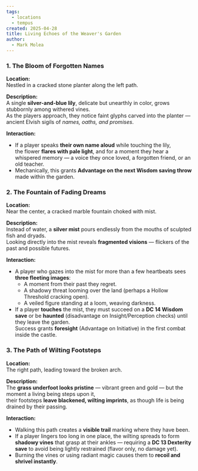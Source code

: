 ```yaml
---
tags:
  - locations
  - tempus
created: 2025-04-28
title: Living Echoes of the Weaver's Garden
author:
  - Mark Molea
---
```



### 1. **The Bloom of Forgotten Names**

**Location:**  
Nestled in a cracked stone planter along the left path.

**Description:**  
A single **silver-and-blue lily**, delicate but unearthly in color, grows stubbornly among withered vines.  
As the players approach, they notice faint glyphs carved into the planter — ancient Elvish sigils of _names, oaths, and promises_.

**Interaction:**
- If a player speaks **their own name aloud** while touching the lily,  
    the flower **flares with pale light**, and for a moment they hear a whispered memory — a voice they once loved, a forgotten friend, or an old teacher.
- Mechanically, this grants **Advantage on the next Wisdom saving throw** made within the garden.

### 2. **The Fountain of Fading Dreams**

**Location:**  
Near the center, a cracked marble fountain choked with mist.

**Description:**  
Instead of water, a **silver mist** pours endlessly from the mouths of sculpted fish and dryads.  
Looking directly into the mist reveals **fragmented visions** — flickers of the past and possible futures.

**Interaction:**
- A player who gazes into the mist for more than a few heartbeats sees **three fleeting images**:
    - A moment from their past they regret.
    - A shadowy threat looming over the land (perhaps a Hollow Threshold cracking open).
    - A veiled figure standing at a loom, weaving darkness.
- If a player **touches** the mist, they must succeed on a **DC 14 Wisdom save** or be **haunted** (disadvantage on Insight/Perception checks) until they leave the garden.  
    Success grants **foresight** (Advantage on Initiative) in the first combat inside the castle.

### 3. **The Path of Wilting Footsteps**

**Location:**  
The right path, leading toward the broken arch.

**Description:**  
The **grass underfoot looks pristine** — vibrant green and gold — but the moment a living being steps upon it,  
their footsteps **leave blackened, wilting imprints**, as though life is being drained by their passing.

**Interaction:**
- Walking this path creates a **visible trail** marking where they have been.    
- If a player lingers too long in one place, the wilting spreads to form **shadowy vines** that grasp at their ankles — requiring a **DC 13 Dexterity save** to avoid being lightly restrained (flavor only, no damage yet).
- Burning the vines or using radiant magic causes them to **recoil and shrivel instantly**.